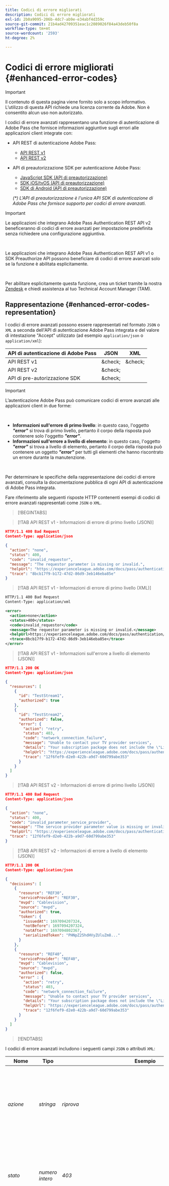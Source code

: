 ```yaml
---
title: Codici di errore migliorati
description: Codici di errore migliorati
exl-id: 2b0a9095-206b-4dc7-ab9e-e34abf4d359c
source-git-commit: 21b4ad42709351eac1c2089026f84a43deb50f8a
workflow-type: tm+mt
source-wordcount: '2593'
ht-degree: 2%

---
```


# Codici di errore migliorati {#enhanced-error-codes}

>[!IMPORTANT]
>
>Il contenuto di questa pagina viene fornito solo a scopo informativo. L’utilizzo di questa API richiede una licenza corrente da Adobe. Non è consentito alcun uso non autorizzato.

I codici di errore avanzati rappresentano una funzione di autenticazione di Adobe Pass che fornisce informazioni aggiuntive sugli errori alle applicazioni client integrate con:

* API REST di autenticazione Adobe Pass:
   * [API REST v1](./rest-api-overview.md)
   * [API REST v2](./rest-api-v2/apis/rest-api-v2-apis-overview.md)
* API di preautorizzazione SDK per autenticazione Adobe Pass:
   * [JavaScript SDK (API di preautorizzazione)](./preauthorize-api-javascript-sdk.md)
   * [SDK iOS/tvOS (API di preautorizzazione)](./preauthorize-api-ios-tvos-sdk.md)
   * [SDK di Android (API di preautorizzazione)](./preauthorize-api-android-sdk.md)

  _(*) L&#39;API di preautorizzazione è l&#39;unica API SDK di autenticazione di Adobe Pass che fornisce supporto per codici di errore avanzati._

>[!IMPORTANT]
>
> Le applicazioni che integrano Adobe Pass Authentication REST API v2 beneficeranno di codici di errore avanzati per impostazione predefinita senza richiedere una configurazione aggiuntiva.
>
> <br/>
>
> Le applicazioni che integrano Adobe Pass Authentication REST API v1 o SDK Preauthorize API possono beneficiare di codici di errore avanzati solo se la funzione è abilitata esplicitamente.
>
> <br/>
>
> Per abilitare esplicitamente questa funzione, crea un ticket tramite la nostra [Zendesk](https://adobeprimetime.zendesk.com) e chiedi assistenza al tuo Technical Account Manager (TAM).

## Rappresentazione {#enhanced-error-codes-representation}

I codici di errore avanzati possono essere rappresentati nel formato `JSON` o `XML` a seconda dell&#39;API di autenticazione Adobe Pass integrata e del valore di intestazione &quot;Accept&quot; utilizzato (ad esempio `application/json` o `application/xml`):

| API di autenticazione di Adobe Pass | JSON | XML |
|-------------------------------|---------|---------|
| API REST v1 | &amp;check; | &amp;check; |
| API REST v2 | &amp;check; |         |
| API di pre-autorizzazione SDK | &amp;check; |         |

>[!IMPORTANT]
>
> L’autenticazione Adobe Pass può comunicare codici di errore avanzati alle applicazioni client in due forme:
>
> <br/>
>
> * **Informazioni sull&#39;errore di primo livello**: in questo caso, l&#39;oggetto ***&quot;error&quot;*** si trova di primo livello, pertanto il corpo della risposta può contenere solo l&#39;oggetto ***&quot;error&quot;***.
> * **Informazioni sull&#39;errore a livello di elemento**: in questo caso, l&#39;oggetto ***&quot;error&quot;*** si trova a livello di elemento, pertanto il corpo della risposta può contenere un oggetto ***&quot;error&quot;*** per tutti gli elementi che hanno riscontrato un errore durante la manutenzione.
>
> <br/>
>
> Per determinare le specifiche della rappresentazione dei codici di errore avanzati, consulta la documentazione pubblica di ogni API di autenticazione di Adobe Pass integrata.

Fare riferimento alle seguenti risposte HTTP contenenti esempi di codici di errore avanzati rappresentati come `JSON` o `XML`.

>[!BEGINTABS]

>[!TAB API REST v1 - Informazioni di errore di primo livello (JSON)]

```JSON
HTTP/1.1 400 Bad Request
Content-Type: application/json
        
{
  "action": "none",
  "status": 400,
  "code": "invalid_requestor",
  "message": "The requestor parameter is missing or invalid.",
  "helpUrl": "https://experienceleague.adobe.com/docs/pass/authentication/auth-features/error-reportn/enhanced-error-codes.html",
  "trace": "8bcb17f9-b172-47d2-86d9-3eb146eba85e"
}
```

>[!TAB API REST v1 - Informazioni di errore di primo livello (XML)]

```XML
HTTP/1.1 400 Bad Request
Content-Type: application/xml

<error>
  <action>none</action>
  <status>400</status>
  <code>invalid_requestor</code>
  <message>The requestor parameter is missing or invalid.</message>
  <helpUrl>https://experienceleague.adobe.com/docs/pass/authentication/auth-features/error-reportn/enhanced-error-codes.html</helpUrl>
  <trace>8bcb17f9-b172-47d2-86d9-3eb146eba85e</trace>
</error>
```

>[!TAB API REST v1 - Informazioni sull&#39;errore a livello di elemento (JSON)]

```JSON
HTTP/1.1 200 OK
Content-Type: application/json

{
  "resources": [
    {
      "id": "TestStream1",
      "authorized": true
    },
    {
      "id": "TestStream2",
      "authorized": false,
      "error": {
        "action": "retry",
        "status": 403,
        "code": "network_connection_failure",
        "message": "Unable to contact your TV provider services",
        "details": "Your subscription package does not include the \"Live\" channel",
        "helpUrl": "https://experienceleague.adobe.com/docs/pass/authentication/auth-features/error-reportn/enhanced-error-codes.html",
        "trace": "12f6fef9-d2e0-422b-a9d7-60d799abe353"
      }
    }
  ]
}
```

>[!TAB API REST v2 - Informazioni di errore di primo livello (JSON)]

```JSON
HTTP/1.1 400 Bad Request
Content-Type: application/json

{
  "action": "none",
  "status": 400,
  "code": "invalid_parameter_service_provider",
  "message": "The service provider parameter value is missing or invalid.",
  "helpUrl": "https://experienceleague.adobe.com/docs/pass/authentication/auth-features/error-reportn/enhanced-error-codes.html",
  "trace": "12f6fef9-d2e0-422b-a9d7-60d799abe353"
}
```

>[!TAB API REST v2 - Informazioni di errore a livello di elemento (JSON)]

```JSON
HTTP/1.1 200 OK
Content-Type: application/json

{
  "decisions": [
    {
      "resource": "REF30",
      "serviceProvider": "REF30",
      "mvpd": "Cablevision",
      "source": "mvpd",
      "authorized": true,
      "token": {
        "issuedAt": 1697094207324,
        "notBefore": 1697094207324,
        "notAfter": 1697094802367,
        "serializedToken": "PHNpZ25hdHVyZUluZm8..."
      }
    },
    {
      "resource": "REF40",
      "serviceProvider": "REF40",
      "mvpd": "Cablevision",
      "source": "mvpd",
      "authorized": false,
      "error" : {
        "action": "retry",
        "status": 403,
        "code": "network_connection_failure",
        "message": "Unable to contact your TV provider services",
        "details": "Your subscription package does not include the \"Live\" channel",
        "helpUrl": "https://experienceleague.adobe.com/docs/pass/authentication/auth-features/error-reportn/enhanced-error-codes.html",
        "trace": "12f6fef9-d2e0-422b-a9d7-60d799abe353"
      }
    }
  ]
}
```

>[!ENDTABS]

I codici di errore avanzati includono i seguenti campi `JSON` o attributi `XML`:

| Nome | Tipo | Esempio | Limitato | Descrizione |
|-----------|-----------|---------------------------------------------------------------------------------------------------------------------|:----------:|-----------------------------------------------------------------------------------------------------------------------------------------------------------------------------------------------------------------------------------------------------------------------------------------------------|
| *azione* | *stringa* | *riprova* | &amp;check; | L’autenticazione di Adobe Pass ha consigliato un’azione che potrebbe risolvere la situazione come definito in questo documento. <br/><br/> Per ulteriori dettagli, consulta la sezione [Azione](#enhanced-error-codes-action). |
| *stato* | *numero intero* | *403* | &amp;check; | Il codice di stato della risposta HTTP come definito nel documento [RFC 7231](https://tools.ietf.org/html/rfc7231#section-6). <br/><br/> Per ulteriori dettagli, consulta la sezione [Stato](#enhanced-error-codes-status). |
| *codice* | *stringa* | *errore_connessione_rete* | &amp;check; | Il codice identificativo univoco dell’autenticazione Adobe Pass associato all’errore come definito in questo documento. <br/><br/> Per ulteriori dettagli, consulta la sezione [Codice](#enhanced-error-codes-code). |
| *messaggio* | *stringa* | *Impossibile contattare il provider TV* |            | Il messaggio leggibile che in alcuni casi può essere visualizzato all’utente finale. <br/><br/> Per ulteriori dettagli, consulta la sezione [Gestione delle risposte](#enhanced-error-codes-response-handling). |
| *dettagli* | *stringa* | *Il pacchetto di abbonamento non include il canale &quot;Live&quot;* |            | Messaggio dettagliato che potrebbe essere fornito da un partner di servizi in alcuni casi, <br/><br/> Questo campo potrebbe non essere presente nel caso in cui il partner di servizi non fornisca alcun messaggio personalizzato. |
| *helpUrl* | *url* | *https://experienceleague.adobe.com/docs/pass/authentication/auth-features/error-reportn/enhanced-error-codes.html* |            | L’URL della documentazione pubblica di Autenticazione di Adobe Pass che rimanda a ulteriori informazioni sul motivo di questo errore e sulle possibili soluzioni. <br/><br/> Questo campo contiene un URL assoluto e non deve essere dedotto dal codice di errore, a seconda del contesto di errore è possibile fornire un URL diverso. |
| *traccia* | *stringa* | *12f6fef9-d2e0-422b-a9d7-60d799abe353* |            | Identificatore univoco della risposta che può essere utilizzato quando si contatta il supporto per l’autenticazione di Adobe Pass per la risoluzione di problemi specifici. |

>[!IMPORTANT]
>
> La colonna **Limitato** indica se il rispettivo campo contiene un valore di un set finito, mentre i campi senza restrizioni possono contenere qualsiasi dato.
>
> <br/>
>
> I futuri aggiornamenti di questo documento potrebbero aggiungere valori ai set finiti, ma non rimuoveranno o modificheranno quelli esistenti.

### Azione {#enhanced-error-codes-representation-action}

I codici di errore avanzati includono un campo &quot;action&quot; che fornisce un’azione consigliata che potrebbe risolvere la situazione.

I valori possibili per il campo &quot;azione&quot; includono:

| Azione | Descrizione | Categoria |
|--------------------------|---------------------------------------------------------------------------------------------------------------------------------|--------------------------------------------|
| nessuno | Non esiste un’azione predefinita per risolvere questo problema, ma in alcuni casi ciò potrebbe indicare una chiamata impropria dell’API. | Correggi il contesto della richiesta. |
| configurazione | L’applicazione client richiede una modifica della configurazione, la maggior parte del tempo eseguita tramite Adobe Pass TVE Dashboard. | Correggi il contesto di configurazione dell’integrazione. |
| registrazione dell&#39;applicazione | L&#39;applicazione client richiede di registrarsi di nuovo. | Correggere il contesto dell&#39;applicazione client. |
| autenticazione | L&#39;applicazione client richiede l&#39;autenticazione o la riautenticazione dell&#39;utente. | Correggere il contesto dell&#39;applicazione client. |
| autorizzazione | L&#39;applicazione client richiede di ottenere l&#39;autorizzazione per la risorsa specificata. | Correggere il contesto dell&#39;applicazione client. |
| riprova | L&#39;applicazione client richiede di ripetere la richiesta. | Correggi il contesto della richiesta. |

_(*) Per alcuni errori, potrebbero essere possibili più azioni, ma il campo &quot;action&quot; indica quella con la maggiore probabilità di correggere l&#39;errore._

### Stato {#enhanced-error-codes-representation-status}

I codici di errore avanzati includono un campo &quot;status&quot; che indica il codice di stato HTTP associato all’errore.

I valori possibili per il campo &quot;status&quot; includono:

| Codice | Frase-Motivo |
|------|-----------------------|
| 400 | Richiesta non valida |
| 401 | Non autorizzato |
| 403 | Non consentito |
| 404 | Non trovato |
| 405 | Metodo non consentito |
| 410 | Non più |
| 412 | Precondizione non riuscita |
| 500 | Errore interno del server |

Codici di errore migliorati con uno &quot;stato&quot; 4xx vengono in genere visualizzati quando l’errore viene generato dal client e la maggior parte delle volte implica che il client richiede un lavoro aggiuntivo per correggerlo.

Codici di errore migliorati con uno &quot;stato&quot; 5xx vengono in genere visualizzati quando l’errore viene generato dal server e la maggior parte delle volte implica che il server richiede un lavoro aggiuntivo per correggerlo.

>[!IMPORTANT]
>
> In alcuni casi il codice di stato della risposta HTTP è diverso dal campo &quot;stato&quot; del Codice di errore avanzato, in particolare quando si interagisce con un’API di autenticazione di Adobe Pass che comunica i Codici di errore avanzati come informazioni di errore a livello di elemento.

### Codice {#enhanced-error-codes-representation-code}

I codici di errore avanzati includono un campo &quot;code&quot; che fornisce un identificatore univoco di autenticazione Adobe Pass associato all’errore.

I valori possibili per il campo &quot;code&quot; sono aggregati [di seguito](#enhanced-error-codes-list) in due elenchi basati sull&#39;API di autenticazione Adobe Pass integrata.

## Elenchi {#enhanced-error-codes-lists}

### API REST v1 {#enhanced-error-codes-lists-rest-api-v1}

La tabella seguente elenca i possibili codici di errore avanzati che un’applicazione client potrebbe incontrare quando integrata con l’API REST di autenticazione di Adobe Pass v1.

| Azione | Codice | Stato | Messaggio |
|--------------------|---------------------------------------------------|-------------------|----------------------------------------------------------------------------------------------------------------------------------------------------------------------------------------------------------------------------------------------------------------------------------------------------------------------------------------------|
| **nessuno** | *invalid_requestor* | 400 | Parametro del richiedente mancante o non valido. |
|                    | *informazioni_dispositivo_non_valido* | 400 | Informazioni dispositivo mancanti o non valide. |
|                    | *invalid_device_id* | 400 | Identificatore dispositivo mancante o non valido. |
|                    | *risorsa_mancante* | 400, 412 | Parametro di risorsa mancante. |
|                    | *richiesta_authz_non valida* | 400, 412 | La richiesta di autorizzazione è nulla o non valida. |
|                    | *preautorizzazione_negata_da_mvpd* | 403 | L&#39;MVPD ha restituito una decisione di rifiuto quando ha richiesto la pre-autorizzazione per la risorsa specificata. |
|                    | *autorizzazione_negata_da_mvpd* | 403 | L&#39;MVPD ha restituito una decisione &quot;Nega&quot; quando ha richiesto l&#39;autorizzazione per la risorsa specificata. |
|                    | *autorizzazione_negata_da_controlli_genitori* | 403 | L&#39;MVPD ha restituito una decisione &quot;Nega&quot; a causa delle impostazioni di Controllo genitori per la risorsa specificata. |
|                    | *errore_interno* | 400, 405, 500 | Richiesta non riuscita a causa di un errore interno del server. |
| **configurazione** | *integrazione_sconosciuta* | 400, 412 | L&#39;integrazione tra il programmatore specificato e il provider di identità non esiste. Utilizzate il dashboard TVE per creare l&#39;integrazione richiesta. |
|                    | *troppe_risorse* | 403 | Richiesta di autorizzazione o preautorizzazione non riuscita perché sono state eseguite query su troppe risorse. Contatta il team di supporto per configurare correttamente le limitazioni di autorizzazione e preautorizzazione. |
| **autenticazione** | *authentication_session_issuer_mismatch* | 400 | Richiesta di autorizzazione non riuscita a causa del fatto che l’MVPD indicato per il flusso di autorizzazione è diverso da quello che ha emesso la sessione di autenticazione. Per continuare, l’utente deve autenticare di nuovo con il MVPD desiderato. |
|                    | *autorizzazione_negata_da_hba_policies* | 403 | MVPD ha restituito una decisione di rifiuto a causa di criteri di autenticazione basati su home. L&#39;autenticazione corrente è stata ottenuta utilizzando un flusso di autenticazione basato sulla home, ma il dispositivo non è più a casa quando si richiede l&#39;autorizzazione per la risorsa specificata. Per continuare, l’utente deve ripetere l’autenticazione con un MVPD supportato. |
|                    | *autorizzazione_negata_da_sessione_invalidata* | 403 | Sessione di autenticazione invalidata dal provider di identità. Per continuare, l’utente deve ripetere l’autenticazione con un MVPD supportato. |
|                    | *identità_non_riconosciuta_da_mvpd* | 403 | Richiesta di autorizzazione non riuscita a causa del mancato riconoscimento dell&#39;identità utente da parte di MVPD. |
|                    | *autenticazione_sessione_invalidata* | 403 | Sessione di autenticazione invalidata dal provider di identità. Per continuare, l’utente deve ripetere l’autenticazione con un MVPD supportato. |
|                    | *sessione di autenticazione_mancante* | 404, 412 | Impossibile recuperare la sessione di autenticazione associata a questa richiesta. Per continuare, l’utente deve ripetere l’autenticazione con un MVPD supportato. |
|                    | *sessione di autenticazione_scaduta* | 404, 412 | La sessione di autenticazione corrente è scaduta. Per continuare, l’utente deve ripetere l’autenticazione con un MVPD supportato. |
|                    | *sessione_autenticazione_preautorizzazione_mancante* | 412 | Impossibile recuperare la sessione di autenticazione associata a questa richiesta. Per continuare, l’utente deve ripetere l’autenticazione con un MVPD supportato. |
|                    | *sessione_autenticazione_preautorizzazione_scaduta* | 412 | La sessione di autenticazione corrente è scaduta. Per continuare, l’utente deve ripetere l’autenticazione con un MVPD supportato. |
| **autorizzazione** | *autorizzazione_non_trovata* | 403, 404 | Non è stata trovata alcuna autorizzazione per la risorsa specificata. L’utente deve ottenere una nuova autorizzazione per continuare. |
|                    | *autorizzazione_scaduta* | 410 | L&#39;autorizzazione precedente per la risorsa specificata è scaduta. L’utente deve ottenere una nuova autorizzazione per continuare. |
| **riprova** | *errore_ricevuto_di_rete* | 403 | Errore di lettura durante il recupero della risposta dal servizio partner associato. Un nuovo tentativo di richiesta potrebbe risolvere il problema. |
|                    | *connessione di rete_timeout* | 403 | Timeout di connessione con il servizio partner associato. Un nuovo tentativo di richiesta potrebbe risolvere il problema. |
|                    | *tempo_esecuzione_massimo_superato* | 403 | La richiesta non è stata completata entro il tempo massimo consentito. Un nuovo tentativo di richiesta potrebbe risolvere il problema. |

### API di pre-autorizzazione SDK {#enhanced-error-codes-lists-sdks-preauthorize-api}

Consulta la [sezione](#enhanced-error-codes-list-rest-api-v1) precedente per informazioni sui possibili codici di errore avanzati che un&#39;applicazione client potrebbe incontrare quando integrata con l&#39;API di preautorizzazione degli SDK di autenticazione di Adobe Pass.

### API REST v2 {#enhanced-error-codes-lists-rest-api-v2}

La tabella seguente elenca i possibili codici di errore avanzati che un’applicazione client potrebbe incontrare quando integrata con l’API REST di autenticazione di Adobe Pass v2.

| Azione | Codice | Stato | Messaggio |
|------------------------------|--------------------------------------------------------|--------|--------------------------------------------------------------------------------------------------------------------------------------------------------------------------------------------------------------------------------------------------------------------------------------------------------------------------------------------|
| **nessuno** | *invalid_parameter_service_provider* | 400 | Il valore del parametro del provider di servizi è mancante o non valido. |
|                              | *invalid_parameter_mvpd* | 400 | Il valore del parametro mvpd è mancante o non valido. |
|                              | *invalid_parameter_code* | 400 | Valore del parametro di codice mancante o non valido. |
|                              | *invalid_parameter_resources* | 400 | Il valore del parametro delle risorse è mancante o non valido. |
|                              | *invalid_parameter_redirect_url* | 400 | Il valore del parametro URL di reindirizzamento è mancante o non valido. |
|                              | *partner_parametro_non valido* | 400 | Il valore del parametro partner è mancante o non valido. |
|                              | *invalid_parameter_saml_response* | 400 | Il valore del parametro di risposta SAML è mancante o non valido. |
|                              | *informazioni_dispositivo_intestazione_non_valida* | 400 | Valore dell&#39;intestazione delle informazioni sul dispositivo mancante o non valido. |
|                              | *invalid_header_device_identifier* | 400 | Il valore dell&#39;intestazione dell&#39;identificatore del dispositivo è mancante o non valido. |
|                              | *invalid_header_identity_for_temporary_access* | 400 | Identità del valore dell&#39;intestazione di accesso temporaneo mancante o non valida. |
|                              | *invalid_header_pfs_permission_access_not_present* | 400 | Il valore dello stato di accesso alle autorizzazioni dall’intestazione dello stato del framework del partner non è presente. |
|                              | *invalid_header_pfs_permission_access_not_determinate* | 400 | Il valore dello stato di accesso alle autorizzazioni dall’intestazione dello stato del framework del partner è indeterminato. |
|                              | *invalid_header_pfs_permission_access_not_allowed* | 400 | Il valore dello stato di accesso alle autorizzazioni dall’intestazione dello stato del framework del partner non è concesso. |
|                              | *intestazione_non_valida_pfs_provider_id_non_determinata* | 400 | Il valore dell&#39;ID provider dall&#39;intestazione dello stato del framework partner non è associato a un mvpd noto. |
|                              | *invalid_header_pfs_provider_id_mismatch* | 400 | Il valore dell’ID del provider dall’intestazione dello stato del framework del partner non corrisponde al mvpd inviato come parametro. |
|                              | *invalid_integration* | 400 | L&#39;integrazione tra il provider di servizi specificato e mvpd non esiste o è disabilitata. |
|                              | *invalid_authentication_session* | 400 | La sessione di autenticazione associata a questa richiesta è mancante o non valida. |
|                              | *preautorizzazione_negata_da_mvpd* | 403 | L&#39;MVPD ha restituito una decisione di rifiuto quando ha richiesto la pre-autorizzazione per la risorsa specificata. |
|                              | *autorizzazione_negata_da_mvpd* | 403 | L&#39;MVPD ha restituito una decisione &quot;Nega&quot; quando ha richiesto l&#39;autorizzazione per la risorsa specificata. |
|                              | *autorizzazione_negata_da_controlli_genitori* | 403 | L&#39;MVPD ha restituito una decisione &quot;Nega&quot; a causa delle impostazioni di Controllo genitori per la risorsa specificata. |
|                              | *autorizzazione_negata_per_regola_degradazione* | 403 | L&#39;integrazione tra il provider di servizi specificato e mvpd prevede l&#39;applicazione di una regola di degrado che nega l&#39;autorizzazione per le risorse richieste. |
|                              | *errore_server_interno* | 500 | Richiesta non riuscita a causa di un errore interno del server. |
| **configurazione** | *troppe_risorse* | 403 | Richiesta di autorizzazione o preautorizzazione non riuscita perché sono state eseguite query su troppe risorse. Contatta il team di supporto per configurare correttamente le limitazioni di autorizzazione e preautorizzazione. |
|                              | *invalid_configuration_user_metadata_certificate* | 500 | Configurazione del certificato metadati utente mancante o non valida. |
|                              | *invalid_configuration_temporary_access* | 500 | Configurazione di accesso temporaneo non valida. |
|                              | *piattaforma_configurazione_non_valida* | 500 | Configurazione della piattaforma mancante o non valida per l’integrazione. |
|                              | *invalid_configuration_platform_id* | 500 | Configurazione dell’ID piattaforma mancante o non valida. |
|                              | *invalid_configuration_platform_trait* | 500 | Configurazione delle caratteristiche della piattaforma mancante o non valida. |
|                              | *invalid_configuration_platform_category_trait* | 500 | Configurazione della caratteristica della categoria della piattaforma mancante o non valida. |
|                              | *invalid_configuration_platform_services* | 500 | Configurazione dei servizi Platform mancante o non valida per l’integrazione. |
|                              | *piattaforma_mvpd_configuration_invalid* | 500 | Configurazione piattaforma mvpd mancante o non valida per mvpd e piattaforma. |
|                              | *invalid_configuration_mvpd_platform_boarding_status* | 500 | Configurazione dello stato di boarding della piattaforma mvpd mancante o non valida per mvpd e piattaforma. |
|                              | *invalid_configuration_mvpd_platform_profile_exchange* | 500 | Configurazione di scambio del profilo della piattaforma mvpd mancante o non valida per mvpd e piattaforma. |
| **registrazione-applicazione** | *provider_servizio_accesso_non_valido* | 401 | Token di accesso non valido a causa di un provider di servizi non valido. |
|                              | *invalid_access_token_client_application* | 401 | Token di accesso non valido a causa di un&#39;applicazione client non valida. |
| **autenticazione** | *profilo_autenticato_mancante* | 403 | Manca il profilo autenticato associato a questa richiesta. |
|                              | *profilo_autenticato_scaduto* | 403 | Il profilo autenticato associato a questa richiesta è scaduto. |
|                              | *profilo_autenticato_invalidato* | 403 | Il profilo autenticato associato a questa richiesta è stato invalidato. |
|                              | *temporary_access_duration_limit_exceeded* | 403 | È stato superato il limite di durata dell’accesso temporaneo. |
|                              | *temporary_access_resources_limit_exceeded* | 403 | È stato superato il limite delle risorse di accesso temporanee. |
|                              | *autorizzazione_negata_da_hba_policies* | 403 | MVPD ha restituito una decisione di rifiuto a causa di criteri di autenticazione basati su home. L&#39;autenticazione corrente è stata ottenuta tramite un flusso di autenticazione basato sulla Home, ma il dispositivo non è più in-home quando si richiede l&#39;autorizzazione per la risorsa specificata. Per continuare, l’utente deve ripetere l’autenticazione con un MVPD supportato. |
|                              | *autorizzazione_negata_da_sessione_invalidata* | 403 | Sessione di autenticazione invalidata dal provider di identità. Per continuare, l’utente deve ripetere l’autenticazione con un MVPD supportato. |
|                              | *identità_non_riconosciuta_da_mvpd* | 403 | Richiesta di autorizzazione non riuscita a causa del mancato riconoscimento dell&#39;identità utente da parte di MVPD. |
| **riprova** | *errore_ricevuto_di_rete* | 403 | Errore di lettura durante il recupero della risposta dal servizio partner associato. Un nuovo tentativo di richiesta potrebbe risolvere il problema. |
|                              | *connessione di rete_timeout* | 403 | Timeout di connessione con il servizio partner associato. Un nuovo tentativo di richiesta potrebbe risolvere il problema. |
|                              | *tempo_esecuzione_massimo_superato* | 403 | La richiesta non è stata completata entro il tempo massimo consentito. Un nuovo tentativo di richiesta potrebbe risolvere il problema. |

## Gestione della risposta {#enhanced-error-codes-response-handling}

>[!IMPORTANT]
>
> Sono disponibili codici di errore avanzati che possono essere gestiti automaticamente nel codice dell’applicazione client, ad esempio un nuovo tentativo di richiesta di autorizzazione in caso di timeout della rete o la richiesta di nuova autenticazione da parte dell’utente alla scadenza della sessione, ma altri tipi potrebbero richiedere modifiche alla configurazione o l’interazione con il team di assistenza clienti per l’autenticazione di Adobe Pass.
>
> <br/>
>
> Pertanto, è importante raccogliere e fornire informazioni complete sugli errori durante la creazione di un ticket tramite la nostra [Zendesk](https://adobeprimetime.zendesk.com), per garantire che vengano apportate le modifiche necessarie prima di avviare la nuova applicazione o la nuova funzionalità.

In sintesi, quando gestisci le risposte contenenti codici di errore avanzati, prendi in considerazione quanto segue:

1. **Verifica entrambi i valori di stato**: controlla sempre sia il codice di stato della risposta HTTP che il campo &quot;stato&quot; del codice di errore avanzato. Potrebbero essere diversi ed entrambi forniscono informazioni preziose.

1. **Informazioni di errore di livello principale e di livello elemento**: gestire le informazioni di errore di livello principale e di livello elemento indipendentemente dal modo in cui vengono comunicate, assicurarsi di poter gestire entrambe le forme di trasmissione dei codici di errore avanzati.

1. **Logica tentativi**: per gli errori che richiedono un nuovo tentativo, assicurati che i nuovi tentativi vengano eseguiti con un backoff esponenziale per evitare di sopraffare il server. Inoltre, nel caso di API di autenticazione di Adobe Pass che gestiscono più elementi contemporaneamente (ad esempio, API di preautorizzazione), devi includere nella richiesta ripetuta solo gli elementi contrassegnati con &quot;riprova&quot; e non l’intero elenco.

1. **Modifiche alla configurazione**: per gli errori che richiedono modifiche alla configurazione, verificare che le modifiche necessarie siano state apportate prima di avviare la nuova applicazione o la nuova funzionalità.

1. **Autenticazione e autorizzazione**: per gli errori relativi all&#39;autenticazione e all&#39;autorizzazione, è necessario richiedere all&#39;utente di ripetere l&#39;autenticazione o ottenere una nuova autorizzazione in base alle esigenze.

1. **Feedback utente**: facoltativo, utilizzare i campi &quot;messaggio&quot; e (potenziali) &quot;dettagli&quot; leggibili per informare l&#39;utente del problema. Il messaggio di testo &quot;details&quot; (Dettagli) potrebbe essere trasmesso dagli endpoint di preautorizzazione o autorizzazione MVPD o dal Programmatore quando si applicano regole di degradazione.
